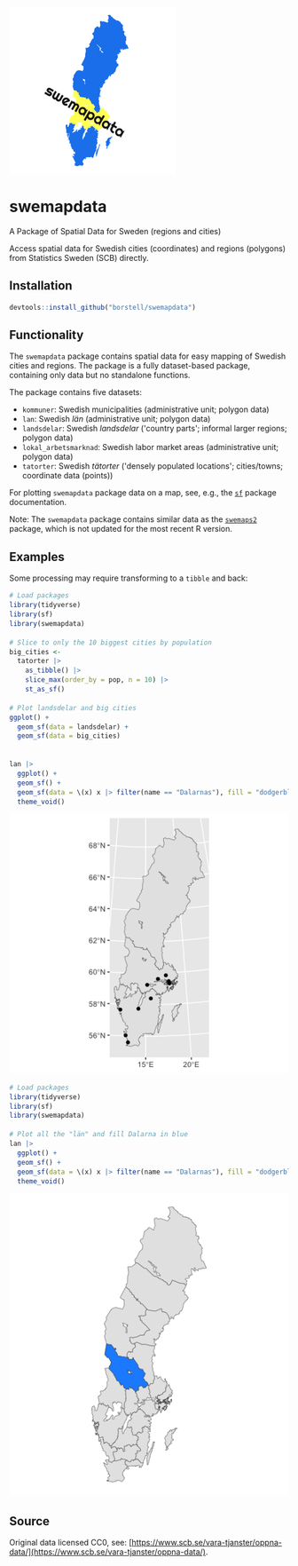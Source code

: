 <img src="https://github.com/borstell/borstell.github.io/blob/master/media/swemapdata/swemapdata.png" alt="swemapdata written across a blue and yellow Sweden map" width="300"/>

# swemapdata
A Package of Spatial Data for Sweden (regions and cities)

Access spatial data for Swedish cities (coordinates) and regions (polygons) from Statistics Sweden (SCB) directly.

## Installation

```r
devtools::install_github("borstell/swemapdata")
```

## Functionality

The `swemapdata` package contains spatial data for easy mapping of Swedish cities and regions. The package is a fully dataset-based package, containing only data but no standalone functions.

The package contains five datasets:

- `kommuner`: Swedish municipalities (administrative unit; polygon data)
- `lan`: Swedish _län_ (administrative unit; polygon data)
- `landsdelar`: Swedish _landsdelar_ ('country parts'; informal larger regions; polygon data)
- `lokal_arbetsmarknad`: Swedish labor market areas (administrative unit; polygon data)
- `tatorter`: Swedish _tätorter_ ('densely populated locations'; cities/towns; coordinate data (points))

For plotting `swemapdata` package data on a map, see, e.g., the [`sf`](https://r-spatial.github.io/sf/index.html) package documentation.

Note: The `swemapdata` package contains similar data as the [`swemaps2`](https://github.com/filipwastberg/swemaps2) package, which is not updated for the most recent R version.

## Examples

Some processing may require transforming to a `tibble` and back:

```r
# Load packages
library(tidyverse)
library(sf)
library(swemapdata)

# Slice to only the 10 biggest cities by population
big_cities <-
  tatorter |>
    as_tibble() |> 
    slice_max(order_by = pop, n = 10) |> 
    st_as_sf()

# Plot landsdelar and big cities
ggplot() +
  geom_sf(data = landsdelar) +
  geom_sf(data = big_cities)


lan |> 
  ggplot() +
  geom_sf() +
  geom_sf(data = \(x) x |> filter(name == "Dalarnas"), fill = "dodgerblue") +
  theme_void()
```

![Example of the 10 most populous cities in Sweden plotted with landsdelar (country parts)](https://github.com/borstell/borstell.github.io/blob/master/media/swemapdata/swemapdata_example1.png)

```r
# Load packages
library(tidyverse)
library(sf)
library(swemapdata)

# Plot all the "län" and fill Dalarna in blue
lan |> 
  ggplot() +
  geom_sf() +
  geom_sf(data = \(x) x |> filter(name == "Dalarnas"), fill = "dodgerblue") +
  theme_void()
```
![Example of region fill](https://github.com/borstell/borstell.github.io/blob/master/media/swemapdata/swemapdata_example2.png)

## Source

Original data licensed CC0, see: [https://www.scb.se/vara-tjanster/oppna-data/](https://www.scb.se/vara-tjanster/oppna-data/).
